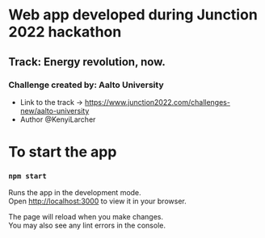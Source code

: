 # Web app developed during Junction 2022 hackathon
## Track: Energy revolution, now. 
### Challenge created by: Aalto University
- Link to the track -> https://www.junction2022.com/challenges-new/aalto-university
- Author @KenyiLarcher

# To start the app
### `npm start`

Runs the app in the development mode.\
Open [http://localhost:3000](http://localhost:3000) to view it in your browser.

The page will reload when you make changes.\
You may also see any lint errors in the console.
